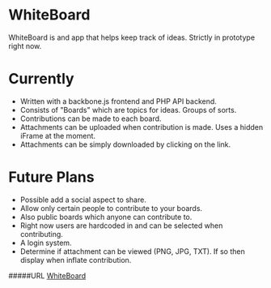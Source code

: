 WhiteBoard
==========

WhiteBoard is and app that helps keep track of ideas.  Strictly in prototype right now.

Currently
=========
* Written with a backbone.js frontend and PHP API backend.
* Consists of "Boards" which are topics for ideas.  Groups of sorts.
* Contributions can be made to each board.
* Attachments can be uploaded when contribution is made.  Uses a hidden iFrame at the moment.
* Attachments can be simply downloaded by clicking on the link.

Future Plans
============

* Possible add a social aspect to share.
* Allow only certain people to contribute to your boards.
* Also public boards which anyone can contribute to.
* Right now users are hardcoded in and can be selected when contributing.
* A login system.
* Determine if attachment can be viewed (PNG, JPG, TXT). If so then display when inflate contribution.

#####URL
[WhiteBoard](http://whiteboard.theplanviewer.com)
